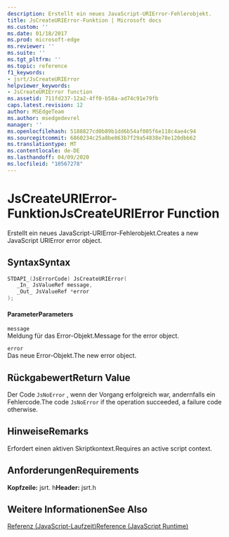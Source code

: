 ```yaml
---
description: Erstellt ein neues JavaScript-URIError-Fehlerobjekt.
title: JsCreateURIError-Funktion | Microsoft docs
ms.custom: ''
ms.date: 01/18/2017
ms.prod: microsoft-edge
ms.reviewer: ''
ms.suite: ''
ms.tgt_pltfrm: ''
ms.topic: reference
f1_keywords:
- jsrt/JsCreateURIError
helpviewer_keywords:
- JsCreateURIError function
ms.assetid: 711fd237-12a2-4ff0-b58a-ad74c91e79fb
caps.latest.revision: 12
author: MSEdgeTeam
ms.author: msedgedevrel
manager: ''
ms.openlocfilehash: 5188827cd0b89b1dd6b54af005f6e118c4ae4c94
ms.sourcegitcommit: 6860234c25a8be863b7f29a54838e78e120dbb62
ms.translationtype: MT
ms.contentlocale: de-DE
ms.lasthandoff: 04/09/2020
ms.locfileid: "10567278"
---
```

# <span data-ttu-id="5d518-103">JsCreateURIError-Funktion</span><span class="sxs-lookup"><span data-stu-id="5d518-103">JsCreateURIError Function</span></span>
<span data-ttu-id="5d518-104">Erstellt ein neues JavaScript-URIError-Fehlerobjekt.</span><span class="sxs-lookup"><span data-stu-id="5d518-104">Creates a new JavaScript URIError error object.</span></span>  
  
## <span data-ttu-id="5d518-105">Syntax</span><span class="sxs-lookup"><span data-stu-id="5d518-105">Syntax</span></span>  
  
```cpp  
STDAPI_(JsErrorCode) JsCreateURIError(  
   _In_ JsValueRef message,  
   _Out_ JsValueRef *error  
);  
```  
  
#### <span data-ttu-id="5d518-106">Parameter</span><span class="sxs-lookup"><span data-stu-id="5d518-106">Parameters</span></span>  
 `message`  
 <span data-ttu-id="5d518-107">Meldung für das Error-Objekt.</span><span class="sxs-lookup"><span data-stu-id="5d518-107">Message for the error object.</span></span>  
  
 `error`  
 <span data-ttu-id="5d518-108">Das neue Error-Objekt.</span><span class="sxs-lookup"><span data-stu-id="5d518-108">The new error object.</span></span>  
  
## <span data-ttu-id="5d518-109">Rückgabewert</span><span class="sxs-lookup"><span data-stu-id="5d518-109">Return Value</span></span>  
 <span data-ttu-id="5d518-110">Der Code `JsNoError` , wenn der Vorgang erfolgreich war, andernfalls ein Fehlercode.</span><span class="sxs-lookup"><span data-stu-id="5d518-110">The code `JsNoError` if the operation succeeded, a failure code otherwise.</span></span>  
  
## <span data-ttu-id="5d518-111">Hinweise</span><span class="sxs-lookup"><span data-stu-id="5d518-111">Remarks</span></span>  
 <span data-ttu-id="5d518-112">Erfordert einen aktiven Skriptkontext.</span><span class="sxs-lookup"><span data-stu-id="5d518-112">Requires an active script context.</span></span>  
  
## <span data-ttu-id="5d518-113">Anforderungen</span><span class="sxs-lookup"><span data-stu-id="5d518-113">Requirements</span></span>  
 <span data-ttu-id="5d518-114">**Kopfzeile:** jsrt. h</span><span class="sxs-lookup"><span data-stu-id="5d518-114">**Header:** jsrt.h</span></span>  
  
## <span data-ttu-id="5d518-115">Weitere Informationen</span><span class="sxs-lookup"><span data-stu-id="5d518-115">See Also</span></span>  
 [<span data-ttu-id="5d518-116">Referenz (JavaScript-Laufzeit)</span><span class="sxs-lookup"><span data-stu-id="5d518-116">Reference (JavaScript Runtime)</span></span>](../chakra-hosting/reference-javascript-runtime.md)